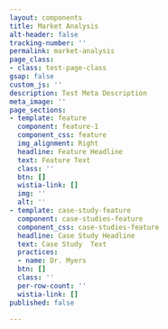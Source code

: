 ```yaml
---
layout: components
title: Market Analysis
alt-header: false
tracking-number: ''
permalink: market-analysis
page_class:
- class: test-page-class
gsap: false
custom_js: ''
description: Test Meta Description
meta_image: ''
page_sections:
- template: feature
  component: feature-1
  component_css: feature
  img_alignment: Right
  headline: Feature Headline
  text: Feature Text
  class: ''
  btn: []
  wistia-link: []
  img: ''
  alt: ''
- template: case-study-feature
  component: case-studies-feature
  component_css: case-studies-feature
  headline: Case Study Headline
  text: Case Study  Text
  practices:
  - name: Dr. Myers
  btn: []
  class: ''
  per-row-count: ''
  wistia-link: []
published: false

---
```

